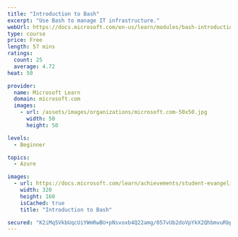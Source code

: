 ```yaml
---
title: "Introduction to Bash"
excerpt: "Use Bash to manage IT infrastructure."
webUrl: https://docs.microsoft.com/en-us/learn/modules/bash-introduction/
type: course
price: Free
length: 57 mins
ratings:
  count: 25
  average: 4.72
heat: 50

provider:
  name: Microsoft Learn
  domain: microsoft.com
  images:
    - url: /assets/images/organizations/microsoft.com-50x50.jpg
      width: 50
      height: 50

levels:
  - Beginner

topics:
  - Azure

images:
  - url: https://docs.microsoft.com/learn/achievements/student-evangelism/bash-introduction-badge-social.png
    width: 320
    height: 160
    isCached: true
    title: "Introduction to Bash"

secured: "K2iMq5VkbUqcUiYWmRwBU+pNsvoxb4Q22amg/057vUb2doVpYkX2QhbmvuRbpajCLtZ9A3lexK+SH3DvVfSrijtKh9rKXxMmOygaGfXlT4zubzY3E0oQJD2DoXydYk6rqmeUZ60w7By/cCL1HB4Bg4ucbZaROvfuQKdQDrrWg/ETsKHjJkvtqa1nfeDB+tJDX3YnAvQSyLpKwS3046hQ90kuy6rHBTPl6vIQiW9FrtHG3xT+8DakCPRY3c86iL3wTAbuX83YUu+jgrsRV7uQTNJQmhJgD4ejikYIXmimq/bwNh8tlR1y8LIJZ8TFXr7oPs4zo+6T4zneUPGdzjdWGeRiLYY7agbJJtPqquGF+fUuVFvUTswhm6HR1MBpTsMLWraM/b0SClDjcUlIfilZeQ==;iHr69xA8Kp2wsTVRbJk+uA=="
---
```


